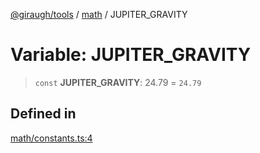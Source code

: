 [@giraugh/tools](../../modules.md) / [math](../math.md) / JUPITER_GRAVITY

# Variable: JUPITER_GRAVITY

> `const` **JUPITER_GRAVITY**: 24.79 = `24.79`

## Defined in

[math/constants.ts:4](https://github.com/giraugh/tools/blob/a6c3d4a/lib/math/constants.ts#L4)
